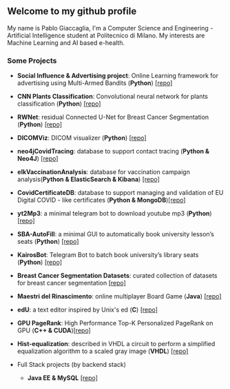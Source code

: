 ## Welcome to my github profile


My name is Pablo Giaccaglia, I'm a Computer Science and Engineering - Artificial Intelligence student at Politecnico di Milano. My interests are Machine Learning and AI based e-health. 

### Some Projects
 - **Social Influence & Advertising project**: Online Learning framework for advertising using Multi-Armed Bandits (**Python**) [[repo]](https://github.com/pablogiaccaglia/Online-learning-applications-project-2022)
 
 - **CNN Plants Classification**: Convolutional neural network for plants classification (**Python**) [[repo]](https://github.com/pablogiaccaglia/an2dl-image-classification)
 
  - **RWNet**: residual Connected U-Net for Breast Cancer Segmentation (**Python**) [[repo]](https://github.com/pablogiaccaglia/Breast-Cancer-Segmentation-RWNet)
 
 - **DICOMViz**: DICOM visualizer (**Python**) [[repo]](https://github.com/pablogiaccaglia/DICOMViz)
 
 - **neo4jCovidTracing**: database to support contact tracing (**Python & Neo4J**) [[repo]](https://github.com/pablogiaccaglia/neo4j-covid-tracing)

 - **elkVaccinationAnalysis**: database for vaccination campaign analysis(**Python & ElasticSearch & Kibana**) [[repo]](https://github.com/pablogiaccaglia/elk-vaccination-analysis)
 
 - **CovidCertificateDB**: database to support managing and validation of EU Digital COVID - like certificates (**Python & MongoDB**)[[repo]](https://github.com/pablogiaccaglia/mongodb-covid-certificates)
 
 - **yt2Mp3**: a minimal telegram bot to download youtube mp3 (**Python**) [[repo]](https://github.com/pablogiaccaglia/yt-mp3-telegram-bot)

 - **SBA-AutoFill**: a minimal GUI to automatically book university lesson’s seats (**Python**) [[repo]](https://github.com/pablogiaccaglia/Sba-Autofill)
 
 - **KairosBot**:  Telegram Bot to batch book university’s library seats (**Python**) [[repo]](https://github.com/pablogiaccaglia/KairosBot)
 
 - **Breast Cancer Segmentation Datasets**: curated collection of datasets for breast cancer segmentation [[repo]](https://github.com/pablogiaccaglia/Breast-Cancer-Segmentation-Datasets)
 
 - **Maestri del Rinascimento**: online multiplayer Board Game (**Java**) [[repo]](https://github.com/pablogiaccaglia/MastersOfRenaissance)
 
 - **edU**: a text editor inspired by Unix's ed (**C**) [[repo]](https://github.com/pablogiaccaglia/Progetto-API-2020)
 
 - **GPU PageRank**: High Performance Top-K Personalized PageRank on GPU (**C++ & CUDA**)[[repo]](https://github.com/pablogiaccaglia/Top-K-Personalized-Pagerank-GPU)
 
 - **Hist-equalization**: described in VHDL a circuit to perform a simplified equalization algorithm to a scaled gray image (**VHDL**) [[repo]](https://github.com/pablogiaccaglia/Project-Reti-Logiche-2021)
 
- Full Stack projects (by backend stack)
  -  **Java EE & MySQL** [[repo]](https://github.com/pablogiaccaglia/Web-App-Project-TIW-2021-Galetti-Giaccaglia)
